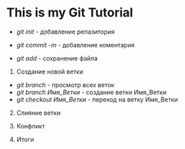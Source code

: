 # This is my Git Tutorial

 * *git init* - добавление репазитория

 * *git commit -m* - добавление коментария 
 * *git add* - сохранение файла

 1. Создание новой ветки
 * *git branch* - просмотр всех веток
 * *git branch Имя_Ветки* - создание ветки Имя_Ветки
 * *git checkout Имя_Ветки* - переход на ветку Имя_Ветки

 2. Слияние ветки

 3. Конфликт

 4. Итоги
